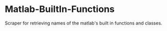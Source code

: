 # Matlab-BuiltIn-Functions
Scraper for retrieving names of the matlab's built in functions and classes.
